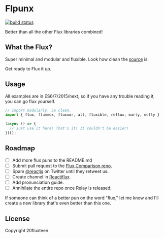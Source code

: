 Flpunx
======

[![build status](https://img.shields.io/travis/acdlite/flpunx.svg?style=flat-square)](https://travis-ci.org/acdlite/flpunx)

Better than all the other Flux libraries combined!

What the Flux?
--------------

Super minimal and modular and fluxible. Look how clean the [source](index.js) is.

Get ready to Flux it up.

Usage
-----

All examples are in ES6/7/2015/next, so if you have any trouble reading it, you can go flux yourself.

```js
// Import modularly. So clean.
import { flux, flummox, fluxxor, alt, fluxible, reflux, marty, mcfly } from 'flpunx';

(async () => {
  // Just use it here! That's it! It couldn't be easier!
})();
```

Roadmap
-------

- [ ] Add more flux puns to the README.md
- [ ] Submit pull request to the [Flux Comparison repo](https://github.com/voronianski/flux-comparison).
- [ ] Spam [@reactjs](https://twitter.com/reactjs) on Twitter until they retweet us.
- [ ] Create channel in [Reactiflux](http://reactiflux.com/).
- [ ] Add pronunciation guide.
- [ ] Annihilate the entire repo once Relay is released.

If someone can think of a better pun on the word "flux," let me know and I'll create a new library that's even better than this one.

License
-------

Copyright 20fluxteen.
